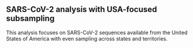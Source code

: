## SARS-CoV-2 analysis with USA-focused subsampling
This analysis focuses on SARS-CoV-2 sequences available from the United States of America with even sampling across states and territories.
